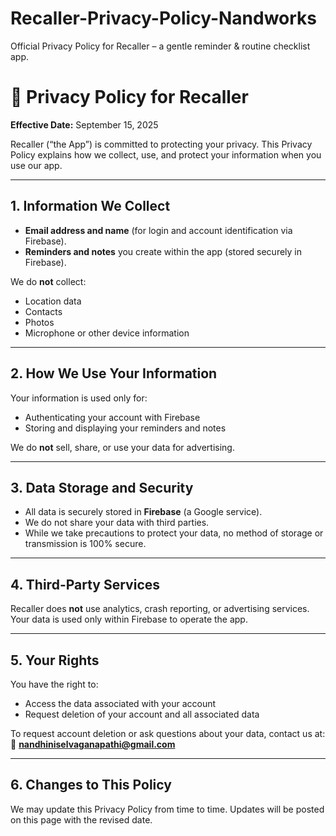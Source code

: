 # Recaller-Privacy-Policy-Nandworks
Official Privacy Policy for Recaller – a gentle reminder &amp; routine checklist app.

# 🔹 Privacy Policy for Recaller  

**Effective Date:** September 15, 2025  

Recaller (“the App”) is committed to protecting your privacy. This Privacy Policy explains how we collect, use, and protect your information when you use our app.  

---

## 1. Information We Collect  

- **Email address and name** (for login and account identification via Firebase).  
- **Reminders and notes** you create within the app (stored securely in Firebase).  

We do **not** collect:  
- Location data  
- Contacts  
- Photos  
- Microphone or other device information  

---

## 2. How We Use Your Information  

Your information is used only for:  
- Authenticating your account with Firebase  
- Storing and displaying your reminders and notes  

We do **not** sell, share, or use your data for advertising.  

---

## 3. Data Storage and Security  

- All data is securely stored in **Firebase** (a Google service).  
- We do not share your data with third parties.  
- While we take precautions to protect your data, no method of storage or transmission is 100% secure.  

---

## 4. Third-Party Services  

Recaller does **not** use analytics, crash reporting, or advertising services.  
Your data is used only within Firebase to operate the app.  

---

## 5. Your Rights  

You have the right to:  
- Access the data associated with your account  
- Request deletion of your account and all associated data  

To request account deletion or ask questions about your data, contact us at:  
📧 **nandhiniselvaganapathi@gmail.com**  

---

## 6. Changes to This Policy  

We may update this Privacy Policy from time to time. Updates will be posted on this page with the revised date.  

